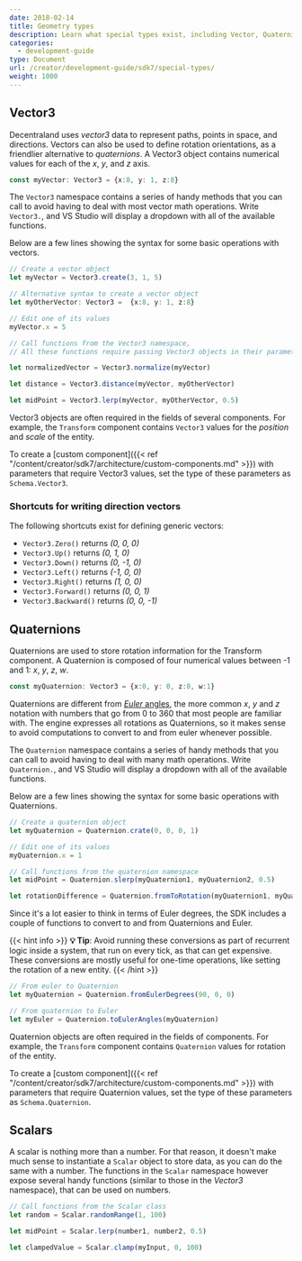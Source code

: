 ```yaml
---
date: 2018-02-14
title: Geometry types
description: Learn what special types exist, including Vector, Quaternions, and more.
categories:
  - development-guide
type: Document
url: /creator/development-guide/sdk7/special-types/
weight: 1000
---
```


## Vector3

Decentraland uses _vector3_ data to represent paths, points in space, and directions. Vectors can also be used to define rotation orientations, as a friendlier alternative to _quaternions_. A Vector3 object contains numerical values for each of the _x_, _y_, and _z_ axis.

```ts
const myVector: Vector3 = {x:8, y: 1, z:8}
```

The `Vector3` namespace contains a series of handy methods that you can call to avoid having to deal with most vector math operations. Write `Vector3.`, and VS Studio will display a dropdown with all of the available functions.

Below are a few lines showing the syntax for some basic operations with vectors.

```ts
// Create a vector object
let myVector = Vector3.create(3, 1, 5)

// Alternative syntax to create a vector object
let myOtherVector: Vector3 =  {x:8, y: 1, z:8}

// Edit one of its values
myVector.x = 5

// Call functions from the Vector3 namespace, 
// All these functions require passing Vector3 objects in their parameters

let normalizedVector = Vector3.normalize(myVector)

let distance = Vector3.distance(myVector, myOtherVector)

let midPoint = Vector3.lerp(myVector, myOtherVector, 0.5)
```

Vector3 objects are often required in the fields of several components. For example, the `Transform` component contains `Vector3` values for the _position_ and _scale_ of the entity.

To create a [custom component]({{< ref "/content/creator/sdk7/architecture/custom-components.md" >}}) with parameters that require Vector3 values, set the type of these parameters as `Schema.Vector3`.

### Shortcuts for writing direction vectors

The following shortcuts exist for defining generic vectors:

- `Vector3.Zero()` returns _(0, 0, 0)_
- `Vector3.Up()` returns _(0, 1, 0)_
- `Vector3.Down()` returns _(0, -1, 0)_
- `Vector3.Left()` returns _(-1, 0, 0)_
- `Vector3.Right()` returns _(1, 0, 0)_
- `Vector3.Forward()` returns _(0, 0, 1)_
- `Vector3.Backward()` returns _(0, 0, -1)_


## Quaternions

Quaternions are used to store rotation information for the Transform component. A Quaternion is composed of four numerical values between -1 and 1: _x_, _y_, _z_, _w_.


```ts
const myQuaternion: Vector3 = {x:0, y: 0, z:0, w:1}
```

Quaternions are different from [_Euler_ angles](https://en.wikipedia.org/wiki/Euler_angles), the more common _x_, _y_ and _z_ notation with numbers that go from 0 to 360 that most people are familiar with. The engine expresses all rotations as Quaternions, so it makes sense to avoid computations to convert to and from euler whenever possible.

The `Quaternion` namespace contains a series of handy methods that you can call to avoid having to deal with many math operations. Write `Quaternion.`, and VS Studio will display a dropdown with all of the available functions.

Below are a few lines showing the syntax for some basic operations with Quaternions.


```ts
// Create a quaternion object
let myQuaternion = Quaternion.crate(0, 0, 0, 1)

// Edit one of its values
myQuaternion.x = 1

// Call functions from the quaternion namespace
let midPoint = Quaternion.slerp(myQuaternion1, myQuaternion2, 0.5)

let rotationDifference = Quaternion.fromToRotation(myQuaternion1, myQuaternion2, Quaternion.Zero())
```

Since it's a lot easier to think in terms of Euler degrees, the SDK includes a couple of functions to convert to and from Quaternions and Euler.

{{< hint info >}}
**💡 Tip**:  Avoid running these conversions as part of recurrent logic inside a system, that run on every tick, as that can get expensive. These conversions are mostly useful for one-time operations, like setting the rotation of a new entity.
{{< /hint >}}

```ts
// From euler to Quaternion
let myQuaternion = Quaternion.fromEulerDegrees(90, 0, 0)

// From quaternion to Euler
let myEuler = Quaternion.toEulerAngles(myQuaternion)
```

Quaternion objects are often required in the fields of components. For example, the `Transform` component contains `Quaternion` values for rotation of the entity.

To create a [custom component]({{< ref "/content/creator/sdk7/architecture/custom-components.md" >}}) with parameters that require Quaternion values, set the type of these parameters as `Schema.Quaternion`.


## Scalars

A scalar is nothing more than a number. For that reason, it doesn't make much sense to instantiate a `Scalar` object to store data, as you can do the same with a number. The functions in the `Scalar` namespace however expose several handy functions (similar to those in the _Vector3_ namespace), that can be used on numbers.

```ts
// Call functions from the Scalar class
let random = Scalar.randomRange(1, 100)

let midPoint = Scalar.lerp(number1, number2, 0.5)

let clampedValue = Scalar.clamp(myInput, 0, 100)
```
